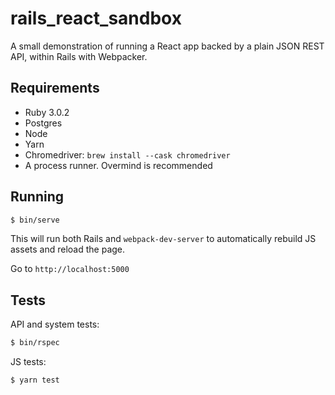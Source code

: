 # rails_react_sandbox

A small demonstration of running a React app backed by a plain JSON REST API, within Rails with Webpacker.

## Requirements

- Ruby 3.0.2
- Postgres
- Node
- Yarn
- Chromedriver: `brew install --cask chromedriver`
- A process runner. Overmind is recommended

## Running

```bash
$ bin/serve
```

This will run both Rails and `webpack-dev-server` to automatically rebuild JS assets and reload the page.

Go to `http://localhost:5000`

## Tests

API and system tests:

```bash
$ bin/rspec
```

JS tests:

```bash
$ yarn test
```
